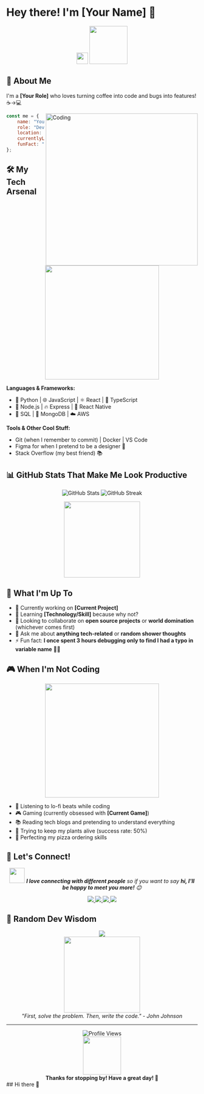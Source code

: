 # Hey there! I'm [Your Name] 👋

<div align="center">
  <img src="https://media.giphy.com/media/hvRJCLFzcasrR4ia7z/giphy.gif" width="30px"/>
  <img src="https://media.giphy.com/media/M9gbBd9nbDrOTu1Mqx/giphy.gif" width="100"/>
</div>

## 🚀 About Me

I'm a **[Your Role]** who loves turning coffee into code and bugs into features! ☕→💻

<img align="right" alt="Coding" width="400" src="https://media.giphy.com/media/qgQUggAC3Pfv687qPC/giphy.gif">

```javascript
const me = {
    name: "Your Name",
    role: "Developer | Problem Solver | Coffee Enthusiast",
    location: "Somewhere in the Cloud ☁️",
    currentlyLearning: ["New frameworks", "Life skills", "Guitar chords"],
    funFact: "I debug with console.log and I'm not ashamed!"
};
```

## 🛠️ My Tech Arsenal

<p align="center">
  <img src="https://media.giphy.com/media/SWoSkN6DxTszqIKEqv/giphy.gif" width="300">
</p>

**Languages & Frameworks:**
- 🐍 Python | 🌐 JavaScript | ⚛️ React | 🎯 TypeScript
- 🚀 Node.js | 🔥 Express | 📱 React Native
- 💾 SQL | 🍃 MongoDB | ☁️ AWS

**Tools & Other Cool Stuff:**
- Git (when I remember to commit) | Docker | VS Code
- Figma for when I pretend to be a designer 🎨
- Stack Overflow (my best friend) 📚

## 📊 GitHub Stats That Make Me Look Productive

<div align="center">
  <img src="https://github-readme-stats.vercel.app/api?username=yourusername&show_icons=true&theme=radical" alt="GitHub Stats"/>
  <img src="https://github-readme-streak-stats.herokuapp.com/?user=yourusername&theme=radical" alt="GitHub Streak"/>
</div>

<p align="center">
  <img src="https://media.giphy.com/media/3o7qE1YN7aBOFPRw8E/giphy.gif" width="200">
</p>

## 🎯 What I'm Up To

- 🔭 Currently working on **[Current Project]**
- 🌱 Learning **[Technology/Skill]** because why not?
- 👯 Looking to collaborate on **open source projects** or **world domination** (whichever comes first)
- 💬 Ask me about **anything tech-related** or **random shower thoughts**
- ⚡ Fun fact: **I once spent 3 hours debugging only to find I had a typo in variable name** 🤦‍♂️

## 🎮 When I'm Not Coding

<div align="center">
  <img src="https://media.giphy.com/media/l378khQxt68syiNJm/giphy.gif" width="300">
</div>

- 🎵 Listening to lo-fi beats while coding
- 🎮 Gaming (currently obsessed with **[Current Game]**)
- 📚 Reading tech blogs and pretending to understand everything
- 🌱 Trying to keep my plants alive (success rate: 50%)
- 🍕 Perfecting my pizza ordering skills

## 🤝 Let's Connect!

<p align="center">
  <img src="https://media.giphy.com/media/LnQjpWaON8nhr21vNW/giphy.gif" width="40"> 
  <em><b>I love connecting with different people</b> so if you want to say <b>hi, I'll be happy to meet you more!</b> 😊</em>
</p>

<p align="center">
  <a href="mailto:your.email@example.com">
    <img src="https://img.shields.io/badge/Email-D14836?style=for-the-badge&logo=gmail&logoColor=white"/>
  </a>
  <a href="https://linkedin.com/in/yourprofile">
    <img src="https://img.shields.io/badge/LinkedIn-0077B5?style=for-the-badge&logo=linkedin&logoColor=white"/>
  </a>
  <a href="https://twitter.com/yourhandle">
    <img src="https://img.shields.io/badge/Twitter-1DA1F2?style=for-the-badge&logo=twitter&logoColor=white"/>
  </a>
  <a href="https://yourportfolio.com">
    <img src="https://img.shields.io/badge/Portfolio-FF5722?style=for-the-badge&logo=google-chrome&logoColor=white"/>
  </a>
</p>

## 💭 Random Dev Wisdom

<div align="center">
  <img src="https://readme-quotes-api.herokuapp.com/quote?theme=radical&animation=grow_out_in&layout=default&font=Redressed"/>
</div>

<div align="center">
  <img src="https://media.giphy.com/media/3oriO0OEd9QIDdllqo/giphy.gif" width="200">
  <br/>
  <em>"First, solve the problem. Then, write the code." - John Johnson</em>
</div>

---

<div align="center">
  <img src="https://komarev.com/ghpvc/?username=yourusername&label=Profile%20views&color=0e75b6&style=flat" alt="Profile Views"/>
  <br/>
  <img src="https://media.giphy.com/media/26tn33aiTi1jkl6H6/giphy.gif" width="100">
  <br/>
  <b>Thanks for stopping by! Have a great day! 🌟</b>
</div>## Hi there 👋

<!--
**Intruder2614/Intruder2614** is a ✨ _special_ ✨ repository because its `README.md` (this file) appears on your GitHub profile.

Here are some ideas to get you started:

- 🔭 I’m currently working on ...
- 🌱 I’m currently learning ...
- 👯 I’m looking to collaborate on ...
- 🤔 I’m looking for help with ...
- 💬 Ask me about ...
- 📫 How to reach me: ...
- 😄 Pronouns: ...
- ⚡ Fun fact: ...
-->
